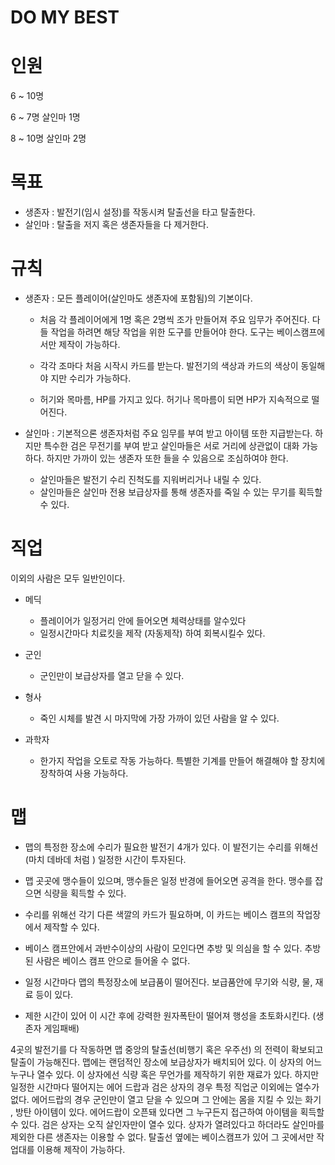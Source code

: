 DO MY BEST
===

# 인원

6 ~ 10명

6 ~ 7명 살인마 1명

8 ~ 10명 살인마 2명

# 목표 

- 생존자 : 발전기(임시 설정)를 작동시켜 탈출선을 타고 탈출한다.
- 살인마 : 탈출을 저지 혹은 생존자들을 다 제거한다.

# 규칙

- 생존자 : 모든 플레이어(살인마도 생존자에 포함됨)의 기본이다.

    - 처음 각 플레이어에게 1명 혹은 2명씩 조가 만들어져 주요 임무가 주어진다. 다들 작업을 하려면 해당 작업을 위한 도구를 만들어야 한다. 도구는 베이스캠프에서만 제작이 가능하다.
    
    - 각각 조마다 처음 시작시 카드를 받는다. 발전기의 색상과 카드의 색상이 동일해야 지만 수리가 가능하다.

    - 허기와 목마름, HP를 가지고 있다. 허기나 목마름이 되면 HP가 지속적으로 떨어진다.

- 살인마 : 기본적으론 생존자처럼 주요 임무를 부여 받고 아이템 또한 지급받는다. 하지만 특수한 검은 무전기를 부여 받고 살인마들은 서로 거리에 상관없이 대화 가능하다. 하지만 가까이 있는 생존자 또한 들을 수 있음으로 조심하여야 한다.

    - 살인마들은 발전기 수리 진척도를 지워버리거나 내릴 수 있다.
    - 살인마들은 살인마 전용 보급상자를 통해 생존자를 죽일 수 있는 무기를 획득할 수 있다.

# 직업

이외의 사람은 모두 일반인이다.

- 메딕

    - 플레이어가 일정거리 안에 들어오면 체력상태를 알수있다
    - 일정시간마다 치료킷을 제작 (자동제작) 하여 회복시킬수 있다.

- 군인

    - 군인만이 보급상자를 열고 닫을 수 있다.

- 형사

    - 죽인 시체를 발견 시 마지막에 가장 가까이 있던 사람을 알 수 있다.  

- 과학자

    - 한가지 작업을 오토로 작동 가능하다. 특별한 기계를 만들어 해결해야 할 장치에 장착하여 사용 가능하다.

# 맵

- 맵의 특정한 장소에 수리가 필요한 발전기 4개가 있다. 이 발전기는 수리를 위해선 (마치 데바데 처럼 ) 일정한 시간이 투자된다.

- 맵 곳곳에 맹수들이 있으며, 맹수들은 일정 반경에 들어오면 공격을 한다. 맹수를 잡으면 식량을 획득할 수 있다.

- 수리를 위해선 각기 다른 색깔의 카드가 필요하며, 이 카드는 베이스 캠프의 작업장에서 제작할 수 있다.

- 베이스 캠프안에서 과반수이상의 사람이 모인다면 추방 및 의심을 할 수 있다. 추방된 사람은 베이스 캠프 안으로 들어올 수 없다.

- 일정 시간마다 맵의 특정장소에 보급품이 떨어진다. 보급품안에 무기와 식량, 물, 재료 등이 있다.

- 제한 시간이 있어 이 시간 후에 강력한 원자폭탄이 떨어져 행성을 초토화시킨다. (생존자 게임패배)

4곳의 발전기를 다 작동하면 맵 중앙의 탈출선(비행기 혹은 우주선) 의 전력이 확보되고 탈출이 가능해진다. 맵에는 랜덤적인 장소에 보급상자가 배치되어 있다. 이 상자의 어느 누구나 열수 있다. 이 상자에선 식량 혹은  무언가를 제작하기 위한 재료가 있다. 하지만 일정한 시간마다 떨어지는 에어 드랍과 검은 상자의 경우 특정 직업군 이외에는 열수가 없다. 에어드랍의 경우 군인만이 열고 닫을 수 있으며 그 안에는 몸을 지킬 수 있는 화기 , 방탄 아이템이 있다. 에어드랍이 오픈돼 있다면 그 누구든지 접근하여 아이템을 획득할 수 있다. 검은 상자는 오직 살인자만이 열수 있다. 상자가 열려있다고 하더라도 살인마를 제외한 다른 생존자는 이용할 수 없다. 탈출선 옆에는 베이스캠프가 있어 그 곳에서만 작업대를 이용해 제작이 가능하다.



